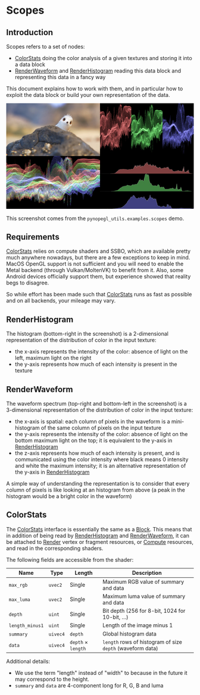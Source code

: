 # Scopes

## Introduction

Scopes refers to a set of nodes:
- [ColorStats] doing the color analysis of a given textures and storing it into
  a data block
- [RenderWaveform] and [RenderHistogram] reading this data block and
  representing this data in a fancy way

This document explains how to work with them, and in particular how to exploit
the data block or build your own representation of the data.

![Scopes](img/scopes.jpg)

This screenshot comes from the `pynopegl_utils.examples.scopes` demo.


## Requirements

[ColorStats] relies on compute shaders and SSBO, which are available pretty
much anywhere nowadays, but there are a few exceptions to keep in mind. MacOS
OpenGL support is not sufficient and you will need to enable the Metal backend
(through Vulkan/MoltenVK) to benefit from it. Also, some Android devices
officially support them, but experience showed that reality begs to disagree.

So while effort has been made such that [ColorStats] runs as fast as possible
and on all backends, your mileage may vary.


## RenderHistogram

The histogram (bottom-right in the screenshot) is a 2-dimensional
representation of the distribution of color in the input texture:
- the x-axis represents the intensity of the color: absence of light on the
  left, maximum light on the right
- the y-axis represents how much of each intensity is present in the texture


## RenderWaveform

The waveform spectrum (top-right and bottom-left in the screenshot) is a
3-dimensional representation of the distribution of color in the input texture:
- the x-axis is spatial: each column of pixels in the waveform is a
  mini-histogram of the same column of pixels on the input texture
- the y-axis represents the intensity of the color: absence of light on the
  bottom maximum light on the top; it is equivalent to the y-axis in
  [RenderHistogram]
- the z-axis represents how much of each intensity is present, and is
  communicated using the color intensity where black means 0 intensity and
  white the maximum intensity; it is an alternative representation of the
  y-axis in [RenderHistogram]

A simple way of understanding the representation is to consider that every
column of pixels is like looking at an histogram from above (a peak in the
histogram would be a bright color in the waveform)


## ColorStats

The [ColorStats] interface is essentially the same as a [Block]. This means
that in addition of being read by [RenderHistogram] and [RenderWaveform], it
can be attached to [Render] vertex or fragment resources, or [Compute]
resources, and read in the corresponding shaders.

The following fields are accessible from the shader:

| Name            | Type     | Length             | Description                                                |
|-----------------|----------|--------------------|------------------------------------------------------------|
| `max_rgb`       | `uvec2`  | Single             | Maximum RGB value of summary and data                      |
| `max_luma`      | `uvec2`  | Single             | Maximum luma value of summary and data                     |
| `depth`         | `uint`   | Single             | Bit depth (256 for 8-bit, 1024 for 10-bit, …)              |
| `length_minus1` | `uint`   | Single             | Length of the image minus 1                                |
| `summary`       | `uivec4` | `depth`            | Global histogram data                                      |
| `data`          | `uivec4` | `depth` × `length` | `length` rows of histogram of size `depth` (waveform data) |

Additional details:

- We use the term "length" instead of "width" to because in the future it may
  correspond to the height.
- `summary` and `data` are 4-component long for R, G, B and luma


[ColorStats]: /usr/ref/libnopegl.md#colorstats
[RenderWaveform]: /usr/ref/libnopegl.md#renderwaveform
[RenderHistogram]: /usr/ref/libnopegl.md#renderhistogram
[Block]: /usr/ref/libnopegl.md#block
[Render]: /usr/ref/libnopegl.md#render
[Compute]: /usr/ref/libnopegl.md#compute
